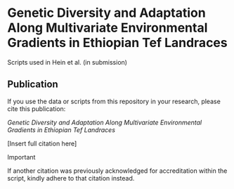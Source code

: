 # Genetic Diversity and Adaptation Along Multivariate Environmental Gradients in Ethiopian Tef Landraces
Scripts used in Hein et al. (in submission)

## Publication
If you use the data or scripts from this repository in your research, please cite this publication:

*Genetic Diversity and Adaptation Along Multivariate Environmental Gradients in Ethiopian Tef Landraces*

[Insert full citation here]

>[!IMPORTANT]
> If another citation was previously acknowledged for accreditation within the script, kindly adhere to that citation instead.
